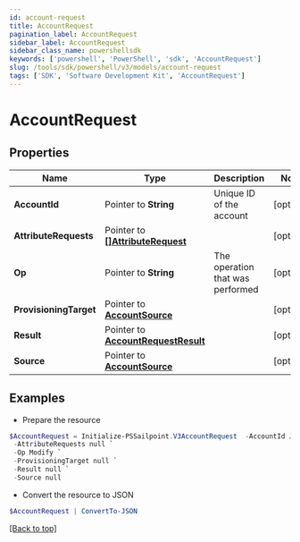 ```yaml
---
id: account-request
title: AccountRequest
pagination_label: AccountRequest
sidebar_label: AccountRequest
sidebar_class_name: powershellsdk
keywords: ['powershell', 'PowerShell', 'sdk', 'AccountRequest'] 
slug: /tools/sdk/powershell/v3/models/account-request
tags: ['SDK', 'Software Development Kit', 'AccountRequest']
---
```



# AccountRequest

## Properties

Name | Type | Description | Notes
------------ | ------------- | ------------- | -------------
**AccountId** |  Pointer to **String** | Unique ID of the account | [optional] 
**AttributeRequests** |  Pointer to [**[]AttributeRequest**](attribute-request) |  | [optional] 
**Op** |  Pointer to **String** | The operation that was performed | [optional] 
**ProvisioningTarget** |  Pointer to [**AccountSource**](account-source) |  | [optional] 
**Result** |  Pointer to [**AccountRequestResult**](account-request-result) |  | [optional] 
**Source** |  Pointer to [**AccountSource**](account-source) |  | [optional] 

## Examples

- Prepare the resource
```powershell
$AccountRequest = Initialize-PSSailpoint.V3AccountRequest  -AccountId John.Doe `
 -AttributeRequests null `
 -Op Modify `
 -ProvisioningTarget null `
 -Result null `
 -Source null
```

- Convert the resource to JSON
```powershell
$AccountRequest | ConvertTo-JSON
```


[[Back to top]](#) 

